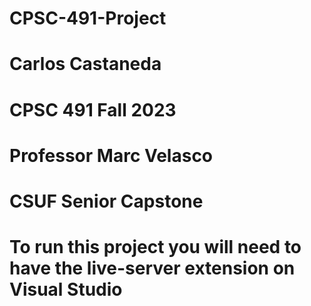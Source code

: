 # CPSC-491-Project

# Carlos Castaneda
# CPSC 491 Fall 2023
# Professor Marc Velasco 
# CSUF Senior Capstone

# To run this project you will need to have the live-server extension on Visual Studio 
